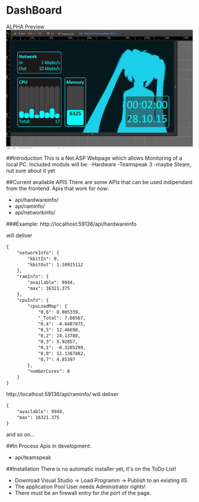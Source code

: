 # DashBoard

ALPHA Preview
![Alt text](DashBoard/alpha.PNG)


##Introduction
This is a Net.ASP Webpage which allows Monitoring of a local PC.
Included moduls will be:
	-Hardware
	-Teamspeak 3
	-maybe Steam, nut sure about it yet

##Current available APIS
There are some APIs that can be used indipendant from the frontend.
Apis that work for now:

- api/hardwareinfo/
- api/raminfo/
- api/networkinfo/

###Example:
http://localhost:59136/api/hardwareinfo

will deliver
```
{
    "networkInfo": {
        "kbitIn": 0,
        "kbitOut": 1.10915112
    },
    "ramInfo": {
        "available": 9944,
        "max": 16321.375
    },
    "cpuInfo": {
        "cpuLoadMap": {
            "0,6": 8.005339,
            "_Total": 7.66567,
            "0,4": -4.6487875,
            "0,5": 12.46698,
            "0,2": 24.13788,
            "0,3": 5.92857,
            "0,1": -0.3285299,
            "0,0": 11.1387882,
            "0,7": 4.85397
        },
        "numberCores": 8
    }
}
```
http://localhost:59136/api/raminfo/
will deliver
```
{
    "available": 9948,
    "max": 16321.375
}
```
and so on...

##In Process
Apis in development:
- api/teamspeak


##Installation
There is no automatic installer yet, it's on the ToDo List!

- Download Visual Studio -> Load Programm -> Publish to an existing IIS
- The application Pool User needs Administrator rights!
- There must be an firewall entry for the port of the page.
